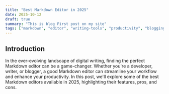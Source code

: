 ```yaml
---
title: "Best Markdown Editor in 2025"
date: 2025-10-12
draft: true
summary: "This is blog First post on my site"
tags: ["markdown", "editor", "writing-tools", "productivity", "blogging", "software"]
---
```


## Introduction

In the ever-evolving landscape of digital writing, finding the perfect Markdown editor can be a game-changer. Whether you're a developer, writer, or blogger, a good Markdown editor can streamline your workflow and enhance your productivity. In this post, we'll explore some of the best Markdown editors available in 2025, highlighting their features, pros, and cons.

